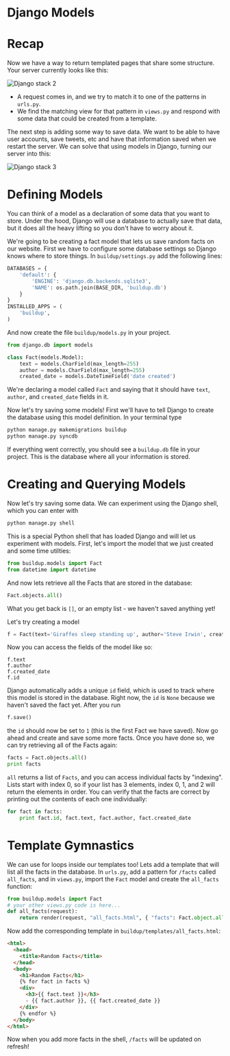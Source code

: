 Django Models
=============

# Recap
Now we have a way to return templated pages that share some structure. Your
server currently looks like this:

![Django stack 2](https://raw.githubusercontent.com/MissionBit/spring-2015-intermediate-web-python/master/img/django2.png)

* A request comes in, and we try to match it to one of the patterns in `urls.py`.
* We find the matching view for that pattern in `views.py` and respond with some
data that could be created from a template.

The next step is adding some way to save data. We want to be able to have user
accounts, save tweets, etc and have that information saved when we restart the
server. We can solve that using models in Django, turning our server into this:

![Django stack 3](https://raw.githubusercontent.com/MissionBit/spring-2015-intermediate-web-python/master/img/django3.png)

# Defining Models
You can think of a model as a declaration of some data that you want to store.
Under the hood, Django will use a database to actually save that data, but it
does all the heavy lifting so you don't have to worry about it.

We're going to be creating a fact model that lets us save random facts on our
website. First we have to configure some database settings so Django knows where
to store things. In `buildup/settings.py` add the following lines:
```python
DATABASES = {
    'default': {
        'ENGINE': 'django.db.backends.sqlite3',
        'NAME': os.path.join(BASE_DIR, 'buildup.db')
    }
}
INSTALLED_APPS = (
    'buildup',
)
```

And now create the file `buildup/models.py` in your project.
```python
from django.db import models

class Fact(models.Model):
    text = models.CharField(max_length=255)
    author = models.CharField(max_length=255)
    created_date = models.DateTimeField('date created')
```
We're declaring a model called `Fact` and saying that it should have `text`,
`author`, and `created_date` fields in it.

Now let's try saving some models! First we'll have to tell Django to create the
database using this model definition. In your terminal type
```bash
python manage.py makemigrations buildup
python manage.py syncdb
```
If everything went correctly, you should see a `buildup.db` file in your project.
This is the database where all your information is stored.

# Creating and Querying Models
Now let's try saving some data. We can experiment using the Django shell, which
you can enter with
```bash
python manage.py shell
```
This is a special Python shell that has loaded Django and will let us experiment
with models. First, let's import the model that we just created and some time 
utilties:
```python
from buildup.models import Fact
from datetime import datetime
```
And now lets retrieve all the Facts that are stored in the database:
```python
Fact.objects.all()
```
What you get back is `[]`, or an empty list - we haven't saved anything yet!

Let's try creating a model
```python
f = Fact(text='Giraffes sleep standing up', author='Steve Irwin', created_date=datetime.now())
```
Now you can access the fields of the model like so:
```
f.text
f.author
f.created_date
f.id
```
Django automatically adds a unique `id` field, which is used to track where this
model is stored in the database. Right now, the `id` is `None` because we haven't
saved the fact yet. After you run
```python
f.save()
```
the `id` should now be set to `1` (this is the first Fact we have saved). Now go
ahead and create and save some more facts. Once you have done so, we can try
retrieving all of the Facts again:
```python
facts = Fact.objects.all()
print facts
```
`all` returns a list of `Facts`, and you can access individual facts by "indexing".
Lists start with index 0, so if your list has 3 elements, index 0, 1, and 2 will
return the elements in order.
You can verify that the facts are correct by printing out the contents of each
one individually:
```python
for fact in facts:
    print fact.id, fact.text, fact.author, fact.created_date
```

# Template Gymnastics
We can use for loops inside our templates too! Lets add a template that will
list all the facts in the database. In `urls.py`, add a pattern for `/facts`
called `all_facts`, and in `views.py`, import the `Fact` model and create the
`all_facts` function:
```python
from buildup.models import Fact
# your other views.py code is here...
def all_facts(request):
    return render(request, "all_facts.html", { "facts": Fact.object.all() })
```
Now add the corresponding template in `buildup/templates/all_facts.html`:
```html
<html>
  <head>
    <title>Random Facts</title>
  </head>
  <body>
    <h1>Random Facts</h1>
    {% for fact in facts %}
    <div>
      <h3>{{ fact.text }}</h3>
      - {{ fact.author }}, {{ fact.created_date }}
    </div>
    {% endfor %}
  </body>
</html>
```
Now when you add more facts in the shell, `/facts` will be updated on refresh!
